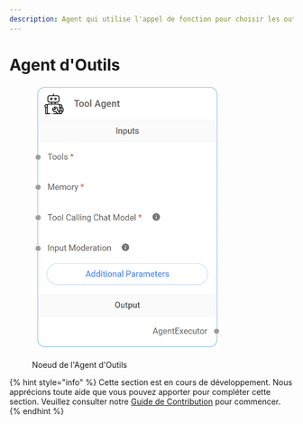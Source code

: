 ```yaml
---
description: Agent qui utilise l'appel de fonction pour choisir les outils et les arguments à appeler.
---
```


# Agent d'Outils

<figure><img src="../../../.gitbook/assets/image (8) (1) (1) (1) (1) (1) (1) (1) (1).png" alt="" width="337"><figcaption><p>Noeud de l'Agent d'Outils</p></figcaption></figure>

{% hint style="info" %}
Cette section est en cours de développement. Nous apprécions toute aide que vous pouvez apporter pour compléter cette section. Veuillez consulter notre [Guide de Contribution](broken-reference) pour commencer.
{% endhint %}